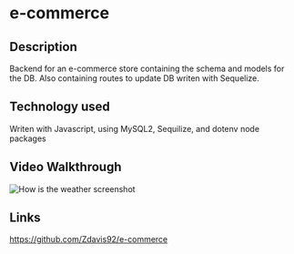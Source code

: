 # e-commerce
## Description
Backend for an e-commerce store containing the schema and models for the DB. Also containing routes to update DB writen with Sequelize.
## Technology used
Writen with Javascript, using MySQL2, Sequilize, and dotenv node packages
## Video Walkthrough
![How is the weather screenshot](url)
## Links
https://github.com/Zdavis92/e-commerce